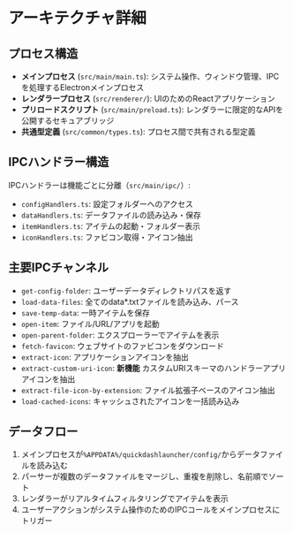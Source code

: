 # アーキテクチャ詳細

## プロセス構造
- **メインプロセス** (`src/main/main.ts`): システム操作、ウィンドウ管理、IPCを処理するElectronメインプロセス
- **レンダラープロセス** (`src/renderer/`): UIのためのReactアプリケーション
- **プリロードスクリプト** (`src/main/preload.ts`): レンダラーに限定的なAPIを公開するセキュアブリッジ
- **共通型定義** (`src/common/types.ts`): プロセス間で共有される型定義

## IPCハンドラー構造
IPCハンドラーは機能ごとに分離（`src/main/ipc/`）:
- `configHandlers.ts`: 設定フォルダーへのアクセス
- `dataHandlers.ts`: データファイルの読み込み・保存
- `itemHandlers.ts`: アイテムの起動・フォルダー表示
- `iconHandlers.ts`: ファビコン取得・アイコン抽出

## 主要IPCチャンネル
- `get-config-folder`: ユーザーデータディレクトリパスを返す
- `load-data-files`: 全てのdata*.txtファイルを読み込み、パース
- `save-temp-data`: 一時アイテムを保存
- `open-item`: ファイル/URL/アプリを起動
- `open-parent-folder`: エクスプローラーでアイテムを表示
- `fetch-favicon`: ウェブサイトのファビコンをダウンロード
- `extract-icon`: アプリケーションアイコンを抽出
- `extract-custom-uri-icon`: **新機能** カスタムURIスキーマのハンドラーアプリアイコンを抽出
- `extract-file-icon-by-extension`: ファイル拡張子ベースのアイコン抽出
- `load-cached-icons`: キャッシュされたアイコンを一括読み込み

## データフロー
1. メインプロセスが`%APPDATA%/quickdashlauncher/config/`からデータファイルを読み込む
2. パーサーが複数のデータファイルをマージし、重複を削除し、名前順でソート
3. レンダラーがリアルタイムフィルタリングでアイテムを表示
4. ユーザーアクションがシステム操作のためのIPCコールをメインプロセスにトリガー